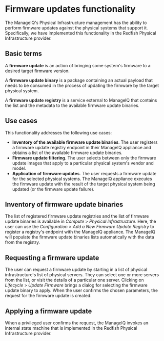 Firmware updates functionality
==============================

The ManageIQ's Physical Infrastructure management has the ability to perform
firmware updates against the physical systems that support it. Specifically,
we have implemented this functionality in the Redfish Physical Infrastructure
provider.

Basic terms
-----------

A **firmware update** is an action of bringing some system's firmware to a
desired target firmware version.

A **firmware update binary** is a package containing an actual payload that
needs to be consumed in the process of updating the firmware by the target
physical system.

A **firmware update registry** is a service external to ManageIQ that contains
the list and the metadata to the available firmware update binaries.


Use cases
---------

This functionality addresses the following use cases:

* **Inventory of the available firmware update binaries**. The user registers
  a firmware update registry endpoint in their ManageIQ appliance and obtains
  a list of the available firmware update binaries.
* **Firmware update filtering**. The user selects between only the firmware
  update images that apply to a particular physical system's vendor and model.
* **Application of firmware updates**. The user requests a firmware update for
  the selected physical systems. The ManageIQ appliance executes the firmware
  update with the result of the target physical system being updated (or the
  firmware update failure).

Inventory of firmware update binaries
-------------------------------------

The list of registered firmware update registries and the list of firmware
update binaries is available in *Compute* > *Physical Infrastructure*. Here,
the user can use the *Configuration* > *Add a New Firmware Update Registry* to
register a registry's endpoint with the ManageIQ appliance. The ManageIQ will
populate the firmware update binaries lists automatically with the data from
the registry.

Requesting a firmware update
----------------------------

The user can request a firmware update by starting in a list of physical
infrastructure's list of physical servers. They can select one or more servers
from the list, or visit the details of a particular one server. Clicking on
*Lifecycle* > *Update Firmware* brings a dialog for selecting the firmware
update binary to apply. When the user confirms the chosen parameters, the
request for the firmware update is created.

Applying a firmware update
--------------------------

When a privileged user confirms the request, the ManageIQ invokes an internal
state machine that is implemented in the Redfish Physical Infrastructure
provider.
